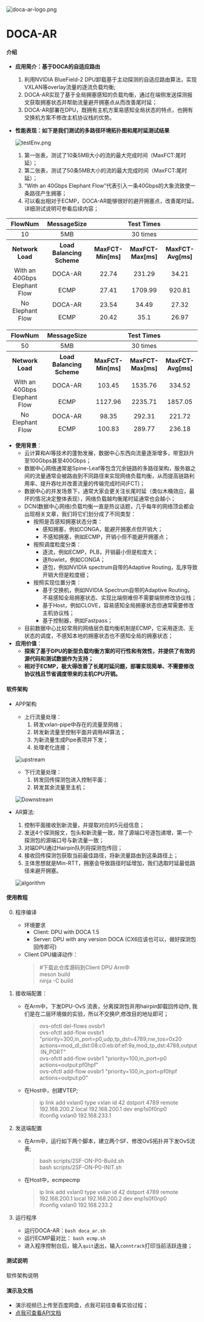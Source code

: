 ![doca-ar-logo.png](./docs/logo.png)
# DOCA-AR

#### 介绍
* **应用简介：基于DOCA的自适应路由**
    1. 利用NVIDIA BlueField-2 DPU卸载基于主动探测的自适应路由算法，实现VXLAN等overlay流量的逐流负载均衡;
    2. DOCA-AR实现了基于全局拥塞感知的负载均衡，通过在端侧发送探测报文获取拥塞状态并帮助流量避开拥塞点从而改善尾时延；
    3. DOCA-AR部署在DPU，既拥有主机方案易感知全局状态的特点，也拥有交换机方案不修改主机协议栈的优势。
* **性能表现：如下是我们测试的多路径环境拓扑图和尾时延测试结果**

    ![testEnv.png](./docs/testEnv.PNG)


    1. 第一张表，测试了10条5MB大小的流的最大完成时间（MaxFCT:尾时延）；
    2. 第二张表，测试了50条5MB大小的流的最大完成时间（MaxFCT:尾时延）；
    3. “With an 40Gbps Elephant Flow”代表引入一条40Gbps的大象流致使一条路径产生拥塞；
    4. 可以看出相对于ECMP，DOCA-AR能够很好的避开拥塞点，改善尾时延，详细测试说明可参看后续内容；

<table >
    <thead>
    <tr align="center">
        <th>FlowNum</td>
        <th>MessageSize</td>
        <th colspan=3>Test Times</td>
    </tr>
    </thead>
    <tr align="center">
        <td>10</td>
        <td>5MB</td>
        <td colspan=3>30 times</td>
    </tr>
    <thead>
    <tr align="center">
        <th>Network Load</td>
        <th>Load Balancing Scheme</td>
        <th>MaxFCT-Min[ms]</td>
        <th>MaxFCT-Max[ms]</td>
        <th>MaxFCT-Avg[ms]</td>
    </tr>
    <thead>
    <tr align="center">
        <td rowspan=2>With an 40Gbps Elephant Flow</td>
        <td>DOCA-AR</td>
        <td>22.74</td>
        <td>231.29</td>
        <td>34.21</td>
    </tr>
    <tr align="center">
        <td>ECMP</td>
        <td>27.41</td>
        <td>1709.99</td>
        <td>920.81</td>
    </tr>
    <tr align="center">
        <td rowspan=2>No Elephant Flow</td>
        <td>DOCA-AR</td>
        <td>23.54</td>
        <td>34.49</td>
        <td>27.32</td>
    </tr>
    <tr align="center">
        <td>ECMP</td>
        <td>20.42</td>
        <td>35.1</td>
        <td>26.97</td>
    </tr>
</table>

<table >
    <thead>
    <tr align="center">
        <th>FlowNum</td>
        <th>MessageSize</td>
        <th colspan=3>Test Times</td>
    </tr>
    </thead>
    <tr align="center">
        <td>50</td>
        <td>5MB</td>
        <td colspan=3>30 times</td>
    </tr>
    <thead>
    <tr align="center">
        <th>Network Load</td>
        <th>Load Balancing Scheme</td>
        <th>MaxFCT-Min[ms]</td>
        <th>MaxFCT-Max[ms]</td>
        <th>MaxFCT-Avg[ms]</td>
    </tr>
    <thead>
    <tr align="center">
        <td rowspan=2>With an 40Gbps Elephant Flow</td>
        <td>DOCA-AR</td>
        <td>103.45</td>
        <td>1535.76</td>
        <td>334.52</td>
    </tr>
    <tr align="center">
        <td>ECMP</td>
        <td>1127.96</td>
        <td>2235.71</td>
        <td>1857.05</td>
    </tr>
    <tr align="center">
        <td rowspan=2>No Elephant Flow</td>
        <td>DOCA-AR</td>
        <td>98.35</td>
        <td>292.31</td>
        <td>221.72</td>
    </tr>
    <tr align="center">
        <td>ECMP</td>
        <td>100.83</td>
        <td>289.77</td>
        <td>236.18</td>
    </tr>
</table>


* **使用背景**：
    * 云计算和AI等技术的蓬勃发展，数据中心东西向流量逐渐增多，带宽跃升至100Gbps甚至400Gbps；
    * 数据中心网络通常是Spine-Leaf等包含冗余链路的多路径架构，服务器之间的流量通常会被路由到不同路径来实现网络负载均衡，从而提高链路利用率、提升吞吐并改善流量的传输完成时间(FCT)；
    * 数据中心的并发场景下，通常大家会更关注长尾时延（类似木桶效应，最坏的情况决定整体表现），网络负载越均衡尾时延通常也会越小；
    * DCN(数据中心网络)负载均衡一直是热议话题，几乎每年的网络顶会都会出现相关文章，我们将它们划分成了不同类型：
        * 按照是否感知拥塞状态分类：
            * 感知拥塞，例如CONGA，能避开拥塞点但开销大；
            * 不感知拥塞，例如ECMP，开销小但不能避开拥塞点；
        * 按照调度粒度分类：
            * 逐流，例如ECMP，PLB，开销最小但是粒度大；
            * 逐flowlet，例如CONGA；
            * 逐包，例如NVIDIA spectrum自带的Adaptive Routing，乱序导致开销大但是粒度细；
        * 按照实现位置分类：
            * 基于交换机，例如NVIDIA Spectrum自带的Adaptive Routing，不易感知全局拥塞状态、实现比端侧难但不需要端侧修改协议栈；
            * 基于Host，例如CLOVE，容易感知全局拥塞状态但通常需要修改主机协议栈；
            * 基于控制器，例如Fastpass；
    * 目前数据中心比较常用的网络层负载均衡机制是ECMP，它采用逐流、无状态的调度，不感知本地的拥塞状态也不感知全局的拥塞状态；
* **应用价值**：
    * **探索了基于DPU的新型负载均衡方案的可行性和有效性，并提供了有效的源代码和测试数据作为支持；**
    * **相对于ECMP，极大得改善了长尾时延问题，部署实现简单、不需要修改协议栈且节省调度带来的主机CPU开销。**

#### 软件架构
* APP架构
    * 上行流量处理：
        1. 转发vxlan-pipe中存在的流量至网络；
        2. 转发新流量至控制平面并调用AR算法；
        3. 为新流量生成Pipe表项并下发；
        4. 处理老化连接；

    ![upstream](./docs/upstreamLogic.png)

    * 下行流量处理：
        1. 转发回传探测包进入控制平面；
        2. 转发其余流量至主机；
    
    ![Downstream](./docs/downStreamLogic.png)

* AR算法:
    1. 控制平面接收到新流量，并提取对应的5元组信息；
    2. 发送4个探测报文，包头和新流量一致，除了源端口号逐包递增，第一个探测包的源端口号与新流量一致；
    3. 对端DPU通过Hairpin队列将探测包传回；
    4. 接收回传探测包获取当前最佳路径，将新流量路由到这条路径上；
    5. 主体思想就是Min-RTT，拥塞会导致路径时延增加，我们选取时延最低路径来避开拥塞。

    ![algorithm](./docs/AR-Algorithm.png)


#### 使用教程
0.  程序编译 
    * 环境要求
        * Client: DPU with DOCA 1.5
        * Server: DPU with any version DOCA (CX6应该也可以，做好探测包回传即可)
    * Client DPU编译动作：
        > #下载此仓库源码到Client DPU Arm中 <br>
        > meson build <br>
        > ninja -C build <br>

1.  接收端配置：
    * 在Arm中，下发DPU-OvS 流表，分离探测包并用hairpin卸载回传动作, 我们是在二层环境做的实验，所以不交换IP,修改目的地址即可；
        > ovs-ofctl del-flows ovsbr1 <br>
        > ovs-ofctl add-flow ovsbr1 "priority=300,in_port=p0,udp,tp_dst=4789,nw_tos=0x20 actions=mod_dl_dst:08:c0:eb:bf:ef:9a,mod_tp_dst:4788,output:IN_PORT" <br>
        > ovs-ofctl add-flow ovsbr1 "priority=100,in_port=p0 actions=output:pf0hpf" <br>
        > ovs-ofctl add-flow ovsbr1 "priority=100,in_port=pf0hpf actions=output:p0" <br>
    * 在Host中，创建VTEP;
        > ip link add vxlan0 type vxlan id 42 dstport 4789 remote 192.168.200.2 local 192.168.200.1 dev enp1s0f0np0 <br>
        > ifconfig vxlan0 192.168.233.1

2.  发送端配置
    * 在Arm中，运行如下两个脚本，建立两个SF、修改OvS拓扑并下发OvS流表;
        > bash scripts/2SF-ON-P0-Build.sh <br>
        > bash scripts/2SF-ON-P0-INIT.sh
    * 在Host中，ecmpecmp
        > ip link add vxlan0 type vxlan id 42 dstport 4789 remote 192.168.200.1 local 192.168.200.2 dev enp1s0f0np0 <br>
        > ifconfig vxlan0 192.168.233.2

3.  运行程序
    * 运行DOCA-AR：`bash doca_ar.sh`
    * 运行ECMP最对比： `bash ecmp.sh`
    * 进入程序控制台后，输入`quit`退出，输入`conntrack`打印当前活跃连接；

#### 测试说明
软件架构说明


#### 演示及文档
* 演示视频已上传至百度网盘，点我可前往查看实验过程；
* [点我可查看API文档](https://markchen7788.github.io/doca_ar/html/)